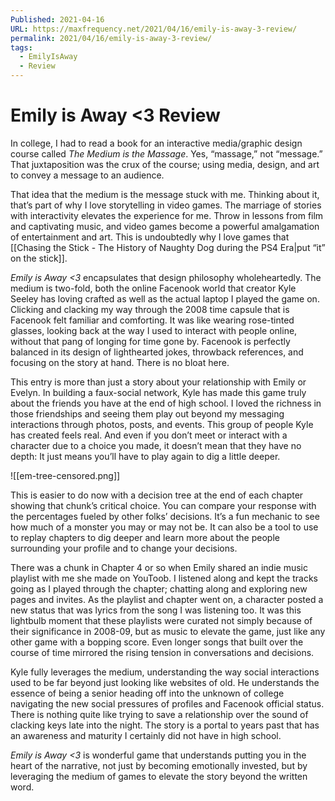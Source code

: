 ```yaml
---
Published: 2021-04-16
URL: https://maxfrequency.net/2021/04/16/emily-is-away-3-review/
permalink: 2021/04/16/emily-is-away-3-review/
tags:
  - EmilyIsAway
  - Review
---
```

# Emily is Away <3 Review

In college, I had to read a book for an interactive media/graphic design course called *The Medium is the Massage*. Yes, “massage,” not “message.” That juxtaposition was the crux of the course; using media, design, and art to convey a message to an audience.  

That idea that the medium is the message stuck with me. Thinking about it, that’s part of why I love storytelling in video games. The marriage of stories with interactivity elevates the experience for me. Throw in lessons from film and captivating music, and video games become a powerful amalgamation of entertainment and art. This is undoubtedly why I love games that [[Chasing the Stick - The History of Naughty Dog during the PS4 Era|put “it” on the stick]].  

*Emily is Away <3* encapsulates that design philosophy wholeheartedly. The medium is two-fold, both the online Facenook world that creator Kyle Seeley has loving crafted as well as the actual laptop I played the game on. Clicking and clacking my way through the 2008 time capsule that is Facenook felt familiar and comforting. It was like wearing rose-tinted glasses, looking back at the way I used to interact with people online, without that pang of longing for time gone by. Facenook is perfectly balanced in its design of lighthearted jokes, throwback references, and focusing on the story at hand. There is no bloat here.  

This entry is more than just a story about your relationship with Emily or Evelyn. In building a faux-social network, Kyle has made this game truly about the friends you have at the end of high school. I loved the richness in those friendships and seeing them play out beyond my messaging interactions through photos, posts, and events. This group of people Kyle has created feels real. And even if you don’t meet or interact with a character due to a choice you made, it doesn’t mean that they have no depth: It just means you’ll have to play again to dig a little deeper.

![[em-tree-censored.png]]

This is easier to do now with a decision tree at the end of each chapter showing that chunk’s critical choice. You can compare your response with the percentages fueled by other folks’ decisions. It’s a fun mechanic to see how much of a monster you may or may not be. It can also be a tool to use to replay chapters to dig deeper and learn more about the people surrounding your profile and to change your decisions.

There was a chunk in Chapter 4 or so when Emily shared an indie music playlist with me she made on YouToob. I listened along and kept the tracks going as I played through the chapter; chatting along and exploring new pages and invites. As the playlist and chapter went on, a character posted a new status that was lyrics from the song I was listening too. It was this lightbulb moment that these playlists were curated not simply because of their significance in 2008-09, but as music to elevate the game, just like any other game with a bopping score. Even longer songs that built over the course of time mirrored the rising tension in conversations and decisions.

Kyle fully leverages the medium, understanding the way social interactions used to be far beyond just looking like websites of old. He understands the essence of being a senior heading off into the unknown of college navigating the new social pressures of profiles and Facenook official status. There is nothing quite like trying to save a relationship over the sound of clacking keys late into the night. The story is a portal to years past that has an awareness and maturity I certainly did not have in high school. 

*Emily is Away <3* is wonderful game that understands putting you in the heart of the narrative, not just by becoming emotionally invested, but by leveraging the medium of games to elevate the story beyond the written word.